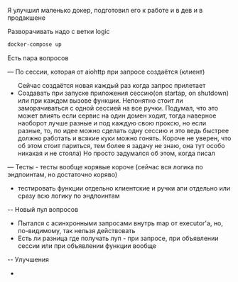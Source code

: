 Я улучшил маленько докер, подготовил его к работе и в дев и в продакшене

Разворачивать надо с ветки logic
```bash
docker-compose up
```

Есть пара вопросов

— По сессии, которая от aiohttp при запросе создаётся (клиент)
<ul>
Сейчас создаётся новая каждый раз когда запрос прилетает
<li>
Создавать при запуске приложения сессию(on startap, on shutdown) или при каждом вызове функции. Непонятно стоит ли заморачиваться с одной сессией на все ручки. Подумал, что это может влиять если сервис на один домен ходит, тогда наверное наоборот лучше разные и под каждую свою проксю, но если разные, то, по идее можно сделать одну сессию и это ведь быстрее должно работать и всякие куки можно гонять. Короче не уверен, что об этом стоит париться, тем более я задачу не знаю, она тут особо никакая и не стояла) Но просто задумался об этом, когда писал
</li>
</ul>

— Тесты - тесты вообще корявые короче (сейчас вся логика по эндпоинтам, но достаточно коряво)
<ul>
<li>
тестировать функции отдельно клиентские и ручки апи отдельно
или сразу всю логику по эндпоинтам
</li>
</ul>

-- Новый пул вопросов
<ul>
<li>
Пытался с асинхронными запросами внутрь map от executor'а, но, по-видимому, так нельзя действовать
</li>
<li>
Есть ли разница где получать луп - при запросе, при объявлении сессии или при объявлении функции вообще
</li>
</ul>


-- Улучшения
<ul>
<li>
</li>
</ul>
